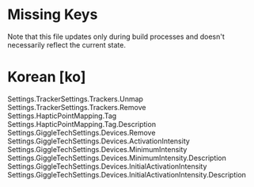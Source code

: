 # Missing Keys
Note that this file updates only during build processes and doesn't necessarily reflect the current state.

# Korean [ko]
Settings.TrackerSettings.Trackers.Unmap  
Settings.TrackerSettings.Trackers.Remove  
Settings.HapticPointMapping.Tag  
Settings.HapticPointMapping.Tag.Description  
Settings.GiggleTechSettings.Devices.Remove  
Settings.GiggleTechSettings.Devices.ActivationIntensity  
Settings.GiggleTechSettings.Devices.MinimumIntensity  
Settings.GiggleTechSettings.Devices.MinimumIntensity.Description  
Settings.GiggleTechSettings.Devices.InitialActivationIntensity  
Settings.GiggleTechSettings.Devices.InitialActivationIntensity.Description  

